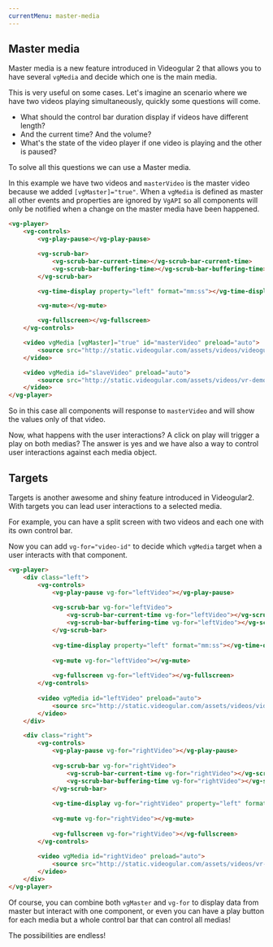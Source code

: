 ```yaml
---
currentMenu: master-media
---
```


## Master media

Master media is a new feature introduced in Videogular 2 that allows you to have several `vgMedia` and decide which one is the main media.

This is very useful on some cases. Let's imagine an scenario where we have two videos playing simultaneously, quickly some questions will come.
* What should the control bar duration display if videos have different length?
* And the current time? And the volume?
* What's the state of the video player if one video is playing and the other is paused?

To solve all this questions we can use a Master media.

In this example we have two videos and `masterVideo` is the master video because we added `[vgMaster]="true"`. When a `vgMedia` is defined as master all other events and properties are ignored by `VgAPI` so all components will only be notified when a change on the master media have been happened.

```html
<vg-player>
    <vg-controls>
        <vg-play-pause></vg-play-pause>

        <vg-scrub-bar>
            <vg-scrub-bar-current-time></vg-scrub-bar-current-time>
            <vg-scrub-bar-buffering-time></vg-scrub-bar-buffering-time>
        </vg-scrub-bar>

        <vg-time-display property="left" format="mm:ss"></vg-time-display>

        <vg-mute></vg-mute>

        <vg-fullscreen></vg-fullscreen>
    </vg-controls>

    <video vgMedia [vgMaster]="true" id="masterVideo" preload="auto">
        <source src="http://static.videogular.com/assets/videos/videogular.mp4" type="video/mp4">
    </video>

    <video vgMedia id="slaveVideo" preload="auto">
        <source src="http://static.videogular.com/assets/videos/vr-demo.mp4" type="video/mp4">
    </video>
</vg-player>

```

So in this case all components will response to `masterVideo` and will show the values only of that video.

Now, what happens with the user interactions? A click on play will trigger a play on both medias? The answer is yes and we have also a way to control user interactions against each media object.

## Targets

Targets is another awesome and shiny feature introduced in Videogular2. With targets you can lead user interactions to a selected media.

For example, you can have a split screen with two videos and each one with its own control bar.

Now you can add `vg-for="video-id"` to decide which `vgMedia` target when a user interacts with that component.

```html
<vg-player>
    <div class="left">
        <vg-controls>
            <vg-play-pause vg-for="leftVideo"></vg-play-pause>
    
            <vg-scrub-bar vg-for="leftVideo">
                <vg-scrub-bar-current-time vg-for="leftVideo"></vg-scrub-bar-current-time>
                <vg-scrub-bar-buffering-time vg-for="leftVideo"></vg-scrub-bar-buffering-time>
            </vg-scrub-bar>
    
            <vg-time-display property="left" format="mm:ss"></vg-time-display>
    
            <vg-mute vg-for="leftVideo"></vg-mute>
    
            <vg-fullscreen vg-for="leftVideo"></vg-fullscreen>
        </vg-controls>
    
        <video vgMedia id="leftVideo" preload="auto">
            <source src="http://static.videogular.com/assets/videos/videogular.mp4" type="video/mp4">
        </video>
    </div>

    <div class="right">
        <vg-controls>
            <vg-play-pause vg-for="rightVideo"></vg-play-pause>
    
            <vg-scrub-bar vg-for="rightVideo">
                <vg-scrub-bar-current-time vg-for="rightVideo"></vg-scrub-bar-current-time>
                <vg-scrub-bar-buffering-time vg-for="rightVideo"></vg-scrub-bar-buffering-time>
            </vg-scrub-bar>
    
            <vg-time-display vg-for="rightVideo" property="left" format="mm:ss"></vg-time-display>
    
            <vg-mute vg-for="rightVideo"></vg-mute>
    
            <vg-fullscreen vg-for="rightVideo"></vg-fullscreen>
        </vg-controls>
        
        <video vgMedia id="rightVideo" preload="auto">
            <source src="http://static.videogular.com/assets/videos/vr-demo.mp4" type="video/mp4">
        </video>
    </div>
</vg-player>

```

Of course, you can combine both `vgMaster` and `vg-for` to display data from master but interact with one component, or even you can have a play button for each media but a whole control bar that can control all medias!

The possibilities are endless!

